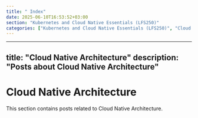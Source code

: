 ```yaml
---
title: " Index"
date: 2025-06-10T16:53:52+03:00
section: "Kubernetes and Cloud Native Essentials (LFS250)"
categories: ["Kubernetes and Cloud Native Essentials (LFS250)", "Cloud Native Architecture"]
---
```

---
title: "Cloud Native Architecture"
description: "Posts about Cloud Native Architecture"
---

# Cloud Native Architecture

This section contains posts related to Cloud Native Architecture.
